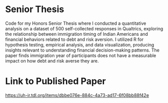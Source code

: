 # Senior Thesis

Code for my Honors Senior Thesis where I conducted a quantitative analysis on a dataset of 500 self-collected responses in Qualtrics, exploring the relationship between immigration timing of Indian Americans and financial behaviors related to debt and risk aversion. I utilized R for hypothesis testing, empirical analysis, and data visualization, producing insights relevant to understanding financial decision-making patterns. The paper finds immigration year of participants does not have a measurable impact on how debt and risk averse they are. 

# Link to Published Paper

https://uh-ir.tdl.org/items/dbbe076e-884c-4a73-ad17-6f08bb88f42e
